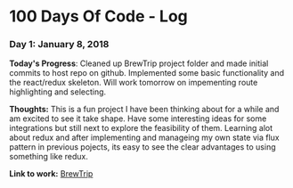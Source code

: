 # 100 Days Of Code - Log

### Day 1: January 8, 2018

**Today's Progress**: Cleaned up BrewTrip project folder and made initial commits to host repo on github. Implemented some basic functionality and the react/redux skeleton. Will work tomorrow on impementing route highlighting and selecting.

**Thoughts:** This is a fun project I have been thinking about for a while and am excited to see it take shape. Have some interesting ideas for some integrations but still next to explore the feasibility of them. Learning alot about redux and after implementing and manageing my own state via flux pattern in previous pojects, its easy to see the clear advantages to using something like redux.

**Link to work:** [BrewTrip](https://github.com/cByst/BrewTrip)

